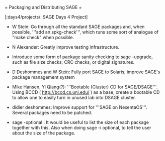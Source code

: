 = Packaging and Distributing SAGE =

[:days4/projects/: SAGE Days 4 Project]

 * W Stein: Go through all the standard SAGE packages and, when possible, '''add an spkg-check''', which runs some sort of analogue of "make check" when possible.

 * N Alexander: Greatly improve testing infrastructure. 

 * Introduce some form of package sanity checking to sage -upgrade, such as file size checks, CRC checks, or digital signatures.

 * D Deshommes and W Stein: Fully port SAGE to Solaris; improve SAGE's package management system

 * Mike Hansen, Yi Qiang(?): '''Bootable (Cluster) CD for SAGE/DSAGE'''.  Using BCCD ( http://bccd.cs.uni.edu/ ) as a base, create a bootable CD to allow one to easily turn in unused lab into DSAGE cluster.

 * didier deshommes: Improve support for '''SAGE on NexentaOS'''. Several packages need to be patched.

 * sage -optional : It would be useful to list the size of each package together with this. Also when doing sage -i optional, to tell the user about the size of the package.
